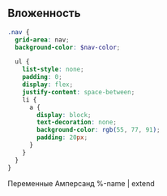 ## Вложенность

```scss
.nav {
  grid-area: nav;
  background-color: $nav-color;

  ul {
    list-style: none;
    padding: 0;
    display: flex;
    justify-content: space-between;
    li {
      a {
        display: block;
        text-decoration: none;
        background-color: rgb(55, 77, 91);
        padding: 20px;
      }
    }
  }
}
```

Переменные
Амперсанд
%-name | extend
